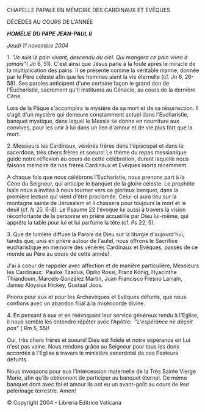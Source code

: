 CHAPELLE PAPALE EN MÉMOIRE DES CARDINAUX ET ÉVÊQUES

DÉCÉDÉS AU COURS DE L'ANNÉE

***HOMÉLIE*** ***DU PAPE JEAN-PAUL II***

*Jeudi* *11 novembre 2004*

1. *"Je suis le pain vivant, descendu du ciel. Qui mangera ce pain vivra à jamais"*( *Jn* 6, 51). C'est ainsi que Jésus parle à la foule après le miracle de la multiplication des pains. Il se présente comme la véritable manne, donnée par le Père céleste afin que les hommes aient la vie éternelle (cf. *Jn* 6, 26-58). Ses paroles anticipent d'une certaine façon le grand don de l'Eucharistie, sacrement qu'Il instituera au Cénacle, au cours de la dernière Cène.

Lors de la Pâque s'accomplira le mystère de sa mort et de sa résurrection. Il s'agit d'un mystère qui demeure constamment actuel dans l'Eucharistie, banquet mystique, dans lequel le Messie se donne en nourriture aux convives, pour les unir à lui dans un lien d'amour et de vie plus fort que la mort.

2. Messieurs les Cardinaux, vénérés frères dans l'épiscopat et dans le sacerdoce, très chers frères et soeurs! Le thème du repas messianique guide notre réflexion au cours de cette célébration, durant laquelle nous faisons mémoire de nos frères Cardinaux et Evêques morts récemment.

A chaque fois que nous célébrons l'Eucharistie, nous prenons part à la Cène du Seigneur, qui anticipe le banquet de la gloire céleste. Le prophète Isaïe nous a invités à nous tourner vers ce glorieux banquet, dans la première lecture qui vient d'être proclamée. Celui-ci aura lieu sur la montagne sainte de Jérusalem et il chassera pour toujours la mort et le deuil (cf. *Is* 25, 6-8). Le Psaume 22 l'évoque lui aussi à travers la vision réconfortante de la personne en prière accueillie par Dieu lui-même, qui apprête la table pour lui et lui parfume la tête (cf. *Ps* 22, 5).

3. Que de lumière diffuse la Parole de Dieu sur la liturgie d'aujourd'hui, tandis que, unis en prière autour de l'autel, nous offrons le Sacrifice eucharistique en mémoire des vénérés Cardinaux et Evêques, passés de ce monde au Père au cours de cette année!

J'ai à coeur de rappeler avec affection et de manière particulière, Messieurs les Cardinaux:  Paulos Tzadua, Opilio Rossi, Franz König, Hyacinthe Thiandoum, Marcelo González Martín, Juan Francisco Fresno Larraín, James Aloysius Hickey, Gustaaf Joos.

Prions pour eux et pour les Archevêques et Evêques défunts, que nous confions avec un abandon filial à la miséricorde divine.

4. En pensant à eux et en réévoquant leur service généreux rendu à l'Eglise, il nous semble les entendre répéter avec l'Apôtre:  *"L'espérance ne déçoit pas"* ( *Rm* 5, 55)!

Oui, très chers frères et soeurs! Dieu est fidèle et notre espérance en Lui n'est pas vaine. Nous rendons grâce au Seigneur pour tous les dons accordés à l'Eglise à travers le ministère sacerdotal de ces Pasteurs défunts.

Nous invoquons pour eux l'intercession maternelle de la Très Sainte Vierge Marie, afin qu'ils obtiennent de participer au banquet éternel. Ce même banquet dont avec foi et amour ils ont eu un avant-goût au cours de leur pèlerinage terrestre. Amen!

© Copyright 2004 - Libreria Editrice Vaticana